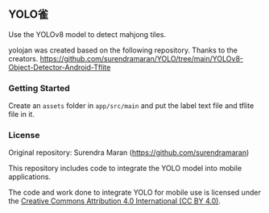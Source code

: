 ## YOLO雀
Use the YOLOv8 model to detect mahjong tiles.

yolojan was created based on the following repository. Thanks to the creators.
https://github.com/surendramaran/YOLO/tree/main/YOLOv8-Object-Detector-Android-Tflite

### Getting Started
Create an `assets` folder in `app/src/main` and put the label text file and tflite file in it.

### License
Original repository: Surendra Maran (https://github.com/surendramaran)

This repository includes code to integrate the YOLO model into mobile applications.

The code and work done to integrate YOLO for mobile use is licensed under the [Creative Commons Attribution 4.0 International (CC BY 4.0)](https://creativecommons.org/licenses/by/4.0/).